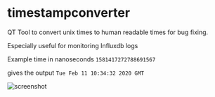 # timestampconverter
QT Tool to convert unix times to human readable times for bug fixing. 

Especially useful for monitoring Influxdb logs

Example time in nanoseconds `1581417272788691567`

gives the output `Tue Feb 11 10:34:32 2020 GMT`

![screenshot](https://raw.githubusercontent.com/camccar/timestampconverter/master/screenshot.png)


